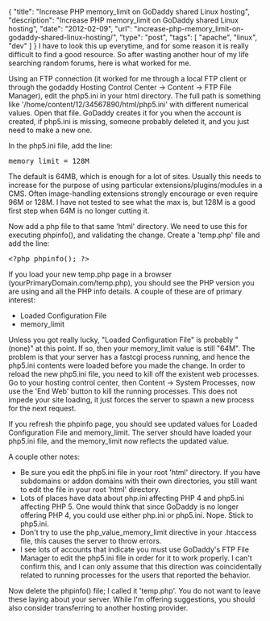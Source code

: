 {
  "title": "Increase PHP memory_limit on GoDaddy shared Linux hosting",
  "description": "Increase PHP memory_limit on GoDaddy shared Linux hosting",
  "date": "2012-02-09",
  "url": "increase-php-memory_limit-on-godaddy-shared-linux-hosting/",
  "type": "post",
  "tags": [
    "apache",
    "linux",
    "dev"
  ]
}
I have to look this up everytime, and for some reason it is really difficult to find a good resource.  So after wasting another hour of my life searching random forums, here is what worked for me.

Using an FTP connection (it worked for me through a local FTP client or through the godaddy Hosting Control Center -> Content -> FTP File Manager), edit the php5.ini in your html directory. The full path is something like '/home/content/12/34567890/html/php5.ini' with different numerical values. Open that file. GoDaddy creates it for you when the account is created, if php5.ini is missing, someone probably deleted it, and you just need to make a new one.

In the php5.ini file, add the line:
<pre>
memory_limit = 128M
</pre>

The default is 64MB, which is enough for a lot of sites. Usually this needs to increase for the purpose of using particular extensions/plugins/modules in a CMS. Often image-handling extensions strongly encourage or even require 96M or 128M. I have not tested to see what the max is, but 128M is a good first step when 64M is no longer cutting it. 

Now add a php file to that same 'html' directory. We need to use this for executing phpinfo(), and validating the change. Create a 'temp.php' file and add the line:

<pre>
&lt;?php phpinfo(); ?&gt;
</pre>

If you load your new temp.php page in a browser (yourPrimaryDomain.com/temp.php), you should see the PHP version you are using and all the PHP info details. A couple of these are of primary interest:

*   Loaded Configuration File
*   memory_limit

Unless you got really lucky, "Loaded Configuration File" is probably "(none)" at this point. If so, then your memory_limit value is still "64M". The problem is that your server has a fastcgi process running, and hence the php5.ini contents were loaded before you made the change. In order to reload the new php5.ini file, you need to kill off the existent web processes. Go to your hosting control center, then Content -> System Processes, now use the 'End Web' button to kill the running processes. This does not impede your site loading, it just forces the server to spawn a new process for the next request. 

If you refresh the phpinfo page, you should see updated values for Loaded Configuration File and memory_limit. The server should have loaded your php5.ini file, and the memory_limit now reflects the updated value.

A couple other notes: 

*   Be sure you edit the php5.ini file in your root 'html' directory.  If you have subdomains or addon domains with their own directories, you still want to edit the file in your root 'html' directory.
*   Lots of places have data about php.ini affecting PHP 4 and php5.ini affecting PHP 5\. One would think that since GoDaddy is no longer offering PHP 4, you could use either php.ini or php5.ini. Nope. Stick to php5.ini.
*   Don't try to use the php_value_memory_limit directive in your .htaccess file, this causes the server to throw errors.
*   I see lots of accounts that indicate you must use GoDaddy's FTP File Manager to edit the php5.ini file in order for it to work properly. I can't confirm this, and I can only assume that this direction was coincidentally related to running processes for the users that reported the behavior.

Now delete the phpinfo() file; I called it 'temp.php'. You do not want to leave these laying about your server. While I'm offering suggestions, you should also consider transferring to another hosting provider.
